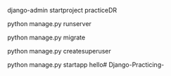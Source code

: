 django-admin startproject practiceDR

python manage.py runserver

python manage.py migrate

python manage.py createsuperuser


python manage.py startapp hello# Django-Practicing-
